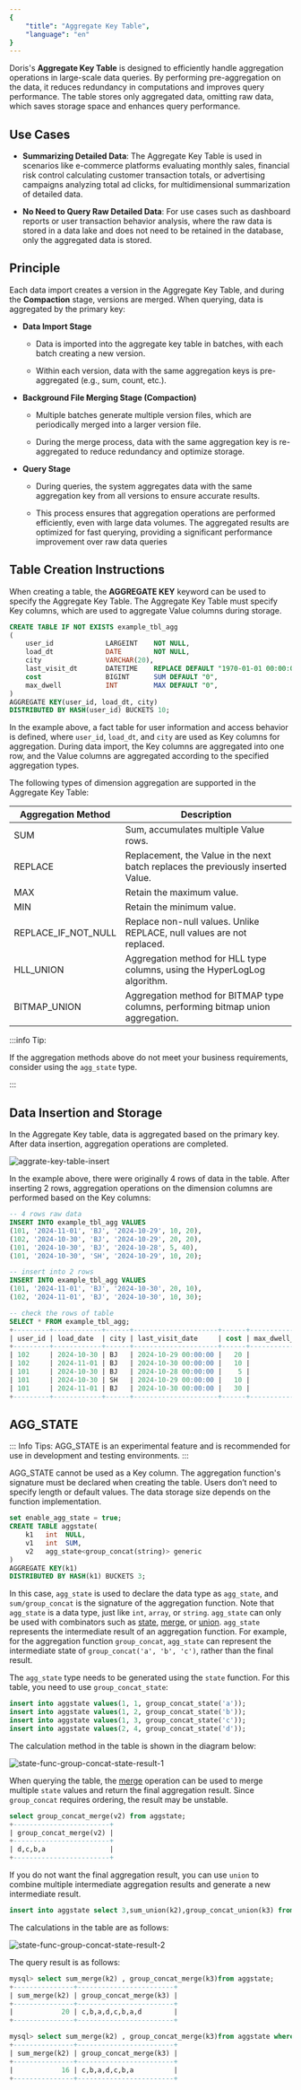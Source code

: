 ```yaml
---
{
    "title": "Aggregate Key Table",
    "language": "en"
}
---
```


Doris's **Aggregate Key Table** is designed to efficiently handle aggregation operations in large-scale data queries. By performing pre-aggregation on the data, it reduces redundancy in computations and improves query performance. The table stores only aggregated data, omitting raw data, which saves storage space and enhances query performance.

## Use Cases

* **Summarizing Detailed Data**: The Aggregate Key Table is used in scenarios like e-commerce platforms evaluating monthly sales, financial risk control calculating customer transaction totals, or advertising campaigns analyzing total ad clicks, for multidimensional summarization of detailed data.

* **No Need to Query Raw Detailed Data**: For use cases such as dashboard reports or user transaction behavior analysis, where the raw data is stored in a data lake and does not need to be retained in the database, only the aggregated data is stored.

## Principle

Each data import creates a version in the Aggregate Key Table, and during the **Compaction** stage, versions are merged. When querying, data is aggregated by the primary key:

* **Data Import Stage**

  * Data is imported into the aggregate key table in batches, with each batch creating a new version.

  * Within each version, data with the same aggregation keys is pre-aggregated (e.g., sum, count, etc.).

* **Background File Merging Stage (Compaction)**

  * Multiple batches generate multiple version files, which are periodically merged into a larger version file.

  * During the merge process, data with the same aggregation key is re-aggregated to reduce redundancy and optimize storage.

* **Query Stage**

  * During queries, the system aggregates data with the same aggregation key from all versions to ensure accurate results.

  * This process ensures that aggregation operations are performed efficiently, even with large data volumes. The aggregated results are optimized for fast querying, providing a significant performance improvement over raw data queries


## Table Creation Instructions

When creating a table, the **AGGREGATE KEY** keyword can be used to specify the Aggregate Key Table. The Aggregate Key Table must specify Key columns, which are used to aggregate Value columns during storage.

```sql
CREATE TABLE IF NOT EXISTS example_tbl_agg
(
    user_id             LARGEINT    NOT NULL,
    load_dt             DATE        NOT NULL,
    city                VARCHAR(20),
    last_visit_dt       DATETIME    REPLACE DEFAULT "1970-01-01 00:00:00",
    cost                BIGINT      SUM DEFAULT "0",
    max_dwell           INT         MAX DEFAULT "0",
)
AGGREGATE KEY(user_id, load_dt, city)
DISTRIBUTED BY HASH(user_id) BUCKETS 10;
```

In the example above, a fact table for user information and access behavior is defined, where `user_id`, `load_dt`, and `city` are used as Key columns for aggregation. During data import, the Key columns are aggregated into one row, and the Value columns are aggregated according to the specified aggregation types. 

The following types of dimension aggregation are supported in the Aggregate Key Table:


| Aggregation Method       | Description                                                         |
|--------------------------|---------------------------------------------------------------------|
| SUM                      | Sum, accumulates multiple Value rows.                               |
| REPLACE                  | Replacement, the Value in the next batch replaces the previously inserted Value. |
| MAX                      | Retain the maximum value.                                           |
| MIN                      | Retain the minimum value.                                           |
| REPLACE_IF_NOT_NULL      | Replace non-null values. Unlike REPLACE, null values are not replaced. |
| HLL_UNION                | Aggregation method for HLL type columns, using the HyperLogLog algorithm. |
| BITMAP_UNION             | Aggregation method for BITMAP type columns, performing bitmap union aggregation. |


:::info Tip:

If the aggregation methods above do not meet your business requirements, consider using the `agg_state` type.

:::


## Data Insertion and Storage

In the Aggregate Key table, data is aggregated based on the primary key. After data insertion, aggregation operations are completed.

![aggrate-key-table-insert](/images/table-desigin/aggrate-key-model-insert.png)

In the example above, there were originally 4 rows of data in the table. After inserting 2 rows, aggregation operations on the dimension columns are performed based on the Key columns:

```sql
-- 4 rows raw data
INSERT INTO example_tbl_agg VALUES
(101, '2024-11-01', 'BJ', '2024-10-29', 10, 20),
(102, '2024-10-30', 'BJ', '2024-10-29', 20, 20),
(101, '2024-10-30', 'BJ', '2024-10-28', 5, 40),
(101, '2024-10-30', 'SH', '2024-10-29', 10, 20);

-- insert into 2 rows
INSERT INTO example_tbl_agg VALUES
(101, '2024-11-01', 'BJ', '2024-10-30', 20, 10),
(102, '2024-11-01', 'BJ', '2024-10-30', 10, 30);

-- check the rows of table
SELECT * FROM example_tbl_agg;
+---------+------------+------+---------------------+------+----------------+
| user_id | load_date  | city | last_visit_date     | cost | max_dwell_time |
+---------+------------+------+---------------------+------+----------------+
| 102     | 2024-10-30 | BJ   | 2024-10-29 00:00:00 |   20 |             20 |
| 102     | 2024-11-01 | BJ   | 2024-10-30 00:00:00 |   10 |             30 |
| 101     | 2024-10-30 | BJ   | 2024-10-28 00:00:00 |    5 |             40 |
| 101     | 2024-10-30 | SH   | 2024-10-29 00:00:00 |   10 |             20 |
| 101     | 2024-11-01 | BJ   | 2024-10-30 00:00:00 |   30 |             20 |
+---------+------------+------+---------------------+------+----------------+
```

## AGG_STATE

::: Info Tips:
AGG_STATE is an experimental feature and is recommended for use in development and testing environments.
:::

AGG_STATE cannot be used as a Key column. The aggregation function's signature must be declared when creating the table. Users don’t need to specify length or default values. The data storage size depends on the function implementation.

```sql
set enable_agg_state = true;
CREATE TABLE aggstate(
    k1   int  NULL,
    v1   int  SUM,
    v2   agg_state<group_concat(string)> generic
)
AGGREGATE KEY(k1)
DISTRIBUTED BY HASH(k1) BUCKETS 3;
```

In this case, `agg_state` is used to declare the data type as `agg_state`, and `sum/group_concat` is the signature of the aggregation function. Note that `agg_state` is a data type, just like `int`, `array`, or `string`. `agg_state` can only be used with combinators such as [state](../../sql-manual/sql-functions/combinators/state), [merge](../../sql-manual/sql-functions/combinators/merge), or [union](../../sql-manual/sql-functions/combinators/union). `agg_state` represents the intermediate result of an aggregation function. For example, for the aggregation function `group_concat`, `agg_state` can represent the intermediate state of `group_concat('a', 'b', 'c')`, rather than the final result.

The `agg_state` type needs to be generated using the `state` function. For this table, you need to use `group_concat_state`:

```sql
insert into aggstate values(1, 1, group_concat_state('a'));
insert into aggstate values(1, 2, group_concat_state('b'));
insert into aggstate values(1, 3, group_concat_state('c'));
insert into aggstate values(2, 4, group_concat_state('d'));
```

The calculation method in the table is shown in the diagram below:

![state-func-group-concat-state-result-1](/images/table-desigin/state-func-group-concat-state-result-1.png)

When querying the table, the [merge](../../sql-manual/sql-functions/combinators/merge/) operation can be used to merge multiple `state` values and return the final aggregation result. Since `group_concat` requires ordering, the result may be unstable.

```sql
select group_concat_merge(v2) from aggstate;
+------------------------+
| group_concat_merge(v2) |
+------------------------+
| d,c,b,a                |
+------------------------+
```

If you do not want the final aggregation result, you can use `union` to combine multiple intermediate aggregation results and generate a new intermediate result.

```sql
insert into aggstate select 3,sum_union(k2),group_concat_union(k3) from aggstate;
```

The calculations in the table are as follows:

![state-func-group-concat-state-result-2](/images/table-desigin/state-func-group-concat-state-result-2.png)

The query result is as follows:

```sql
mysql> select sum_merge(k2) , group_concat_merge(k3)from aggstate;
+---------------+------------------------+
| sum_merge(k2) | group_concat_merge(k3) |
+---------------+------------------------+
|            20 | c,b,a,d,c,b,a,d        |
+---------------+------------------------+

mysql> select sum_merge(k2) , group_concat_merge(k3)from aggstate where k1 != 2;
+---------------+------------------------+
| sum_merge(k2) | group_concat_merge(k3) |
+---------------+------------------------+
|            16 | c,b,a,d,c,b,a          |
+---------------+------------------------+
```

